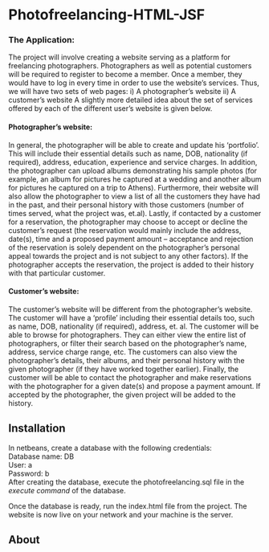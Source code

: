 # Photofreelancing-HTML-JSF

### The Application:	
The project will involve creating a website serving as a platform for freelancing photographers. Photographers as well as potential customers will be required to register to become a member. Once a member, they would have to log in every time in order to use the website’s services. Thus, we will have two sets of web pages:
i)	A photographer’s website
ii)	A customer’s website
A slightly more detailed idea about the set of services offered by each of the different user’s website is given below.

#### Photographer’s website:
In general, the photographer will be able to create and update his ‘portfolio’. This will include their essential details such as name, DOB, nationality (if required), address, education, experience and service charges. In addition, the photographer can upload albums demonstrating his sample photos (for example, an album for pictures he captured at a wedding and another album for pictures he captured on a trip to Athens). Furthermore, their website will also allow the photographer to view a list of all the customers they have had in the past, and their personal history with those customers (number of times served, what the project was, et.al). Lastly, if contacted by a customer for a reservation, the photographer may choose to accept or decline the customer’s request (the reservation would mainly include the address, date(s), time and a proposed payment amount – acceptance and rejection of the reservation is solely dependent on the photographer’s personal appeal towards the project and is not subject to any other factors). If the photographer accepts the reservation, the project is added to their history with that particular customer.

#### Customer’s website:
The customer’s website will be different from the photographer’s website. The customer will have a ‘profile’ including their essential details too, such as name, DOB, nationality (if required), address, et. al. The customer will be able to browse for photographers. They can either view the entire list of photographers, or filter their search based on the photographer’s name, address, service charge range, etc. The customers can also view the photographer’s details, their albums, and their personal history with the given photographer (if they have worked together earlier). Finally, the customer will be able to contact the photographer and make reservations with the photographer for a given date(s) and propose a payment amount. If accepted by the photographer, the given project will be added to the history.

## Installation
In netbeans, create a database with the following credentials:  
Database name: DB  
User: a  
Password: b  
After creating the database, execute the photofreelancing.sql file in the *execute command* of the database.  

Once the database is ready, run the index.html file from the project. The website is now live on your network and your machine is the server.

## About



